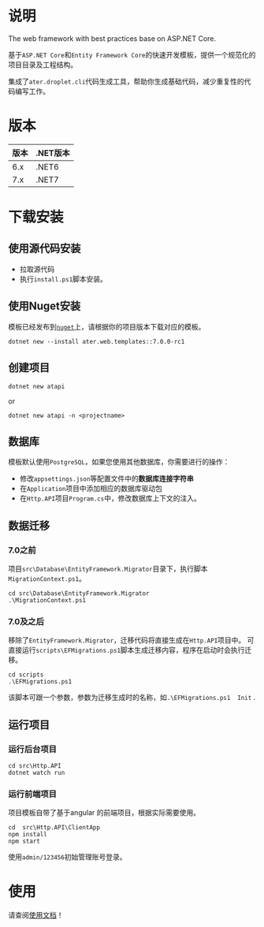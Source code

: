 # 说明
The web framework with best practices base on ASP.NET Core.

基于`ASP.NET Core`和`Entity Framework Core`的快速开发模板，提供一个规范化的项目目录及工程结构。

集成了`ater.droplet.cli`代码生成工具，帮助你生成基础代码，减少重复性的代码编写工作。

# 版本
|版本|.NET版本|
|-|-|
|6.x|.NET6|
|7.x|.NET7|

# 下载安装

## 使用源代码安装
- 拉取源代码
- 执行`install.ps1`脚本安装。

## 使用Nuget安装
模板已经发布到[`nuget`](https://www.nuget.org/packages/ater.web.templates)上，请根据你的项目版本下载对应的模板。

```pwsh
dotnet new --install ater.web.templates::7.0.0-rc1
```

## 创建项目
```pwsh
dotnet new atapi  
```
or
```pwsh
dotnet new atapi -n <projectname>
```

## 数据库
模板默认使用`PostgreSQL`，如果您使用其他数据库，你需要进行的操作：
- 修改`appsettings.json`等配置文件中的**数据库连接字符串**
- 在`Application`项目中添加相应的数据库驱动包
- 在`Http.API`项目`Program.cs`中，修改数据库上下文的注入。

## 数据迁移
###  7.0之前
项目`src\Database\EntityFramework.Migrator`目录下，执行脚本`MigrationContext.ps1`。
```pwsh
cd src\Database\EntityFramework.Migrator
.\MigrationContext.ps1
```
### 7.0及之后
移除了`EntityFramework.Migrator`，迁移代码将直接生成在`Http.API`项目中。
可直接运行`scripts\EFMigrations.ps1`脚本生成迁移内容，程序在启动时会执行迁移。

```pwsh
cd scripts
.\EFMigrations.ps1
```
该脚本可跟一个参数，参数为迁移生成时的名称，如`.\EFMigrations.ps1  Init` .


## 运行项目

### 运行后台项目
```pwsh
cd src\Http.API
dotnet watch run 
```
### 运行前端项目
项目模板自带了基于angular 的前端项目，根据实际需要使用。
```pwsh
cd  src\Http.API\ClientApp
npm install
npm start
```  

使用`admin/123456`初始管理账号登录。

# 使用
请查阅[使用文档](https://github.com/AterDev/ater.docs/tree/dev/cn/ater.web.template)！